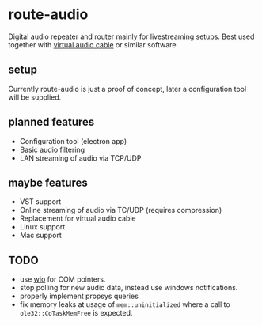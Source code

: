 # route-audio
Digital audio repeater and router mainly for livestreaming setups. Best used together with [virtual audio cable](http://software.muzychenko.net/eng/vac.htm) or similar software.

## setup
Currently route-audio is just a proof of concept, later a configuration tool will be supplied.

## planned features
* Configuration tool (electron app)
* Basic audio filtering
* LAN streaming of audio via TCP/UDP

## maybe features
* VST support
* Online streaming of audio via TC/UDP (requires compression)
* Replacement for virtual audio cable
* Linux support
* Mac support

## TODO
* use [wio](https://github.com/retep998/wio-rs) for COM pointers.
* stop polling for new audio data, instead use windows notifications.
* properly implement propsys queries
* fix memory leaks at usage of `mem::uninitialized` where a call to `ole32::CoTaskMemFree` is expected.
